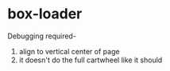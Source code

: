# box-loader

Debugging required-
1. align to vertical center of page
2. it doesn't do the full cartwheel like it should
